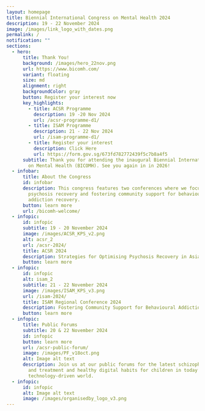```yaml
---
layout: homepage
title: Biennial International Congress on Mental Health 2024
description: 19 - 22 November 2024
image: /images/link_logo_with_dates.png
permalink: /
notification: ""
sections:
  - hero:
      title: Thank You!
      background: /images/hero_22nov.png
      url: https://www.bicomh.com/
      variant: floating
      size: md
      alignment: right
      backgroundColor: gray
      button: Register your interest now
      key_highlights:
        - title: ACSR Programme
          description: 19 -20 Nov 2024
          url: /acsr-programme-d1/
        - title: ISAM Programme
          description: 21 - 22 Nov 2024
          url: /isam-programme-d1/
        - title: Register your interest
          description: Click Here
          url: https://form.gov.sg/673fd782772439f5c7b8a4f5
      subtitle: Thank you for attending the inaugural Biennial International Congress
        on Mental Health (BICOMH). See you again in in 2026!
  - infobar:
      title: About the Congress
      id: infobar
      description: This congress features two conferences where we focus on optimising
        psychosis recovery and fostering community support for behavioural
        addiction recovery.
      button: learn more
      url: /bicomh-welcome/
  - infopic:
      id: infopic
      subtitle: 19 - 20 November 2024
      image: /images/ACSR_KPS_v2.png
      alt: acsr_2
      url: /acsr-2024/
      title: ACSR 2024
      description: Strategies for Optimising Psychosis Recovery in Asia
      button: learn more
  - infopic:
      id: infopic
      alt: isam_2
      subtitle: 21 - 22 November 2024
      image: /images/ISAM_KPS_v3.png
      url: /isam-2024/
      title: ISAM Regional Conference 2024
      description: Fostering Community Support for Behavioural Addiction Recovery
      button: learn more
  - infopic:
      title: Public Forums
      subtitle: 20 & 22 November 2024
      id: infopic
      button: learn more
      url: /acsr-public-forum/
      image: /images/PF_v18oct.png
      alt: Image alt text
      description: Join us at our public forums for the latest schizophrenia research
        and treatment and healthy digital habits for children in today’s
        technology-driven world.
  - infopic:
      id: infopic
      alt: Image alt text
      image: /images/organisedby_logo_v3.png
---
```

